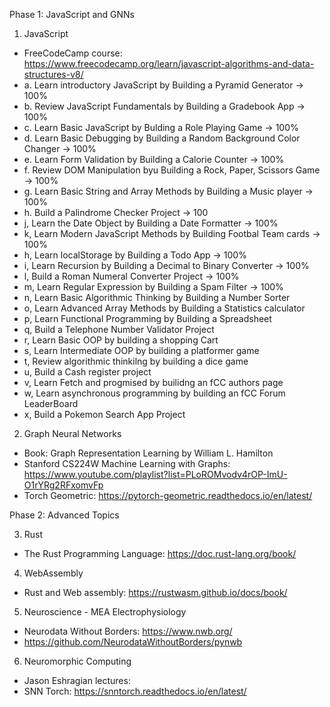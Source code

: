 Phase 1: JavaScript and GNNs

1. JavaScript
- FreeCodeCamp course: https://www.freecodecamp.org/learn/javascript-algorithms-and-data-structures-v8/
- a. Learn introductory JavaScript by Building a Pyramid Generator -> 100%
- b. Review JavaScript Fundamentals by Building a Gradebook App -> 100%
- c. Learn Basic JavaScript by Bulding a Role Playing Game -> 100%
- d. Learn Basic Debugging by Building a Random Background Color Changer -> 100%
- e. Learn Form Validation by Building a Calorie Counter -> 100%
- f. Review DOM Manipulation byu Building a Rock, Paper, Scissors Game -> 100%
- g. Learn Basic String and Array Methods by Building a Music player -> 100%
- h. Build a Palindrome Checker Project -> 100
- j, Learn the Date Object by Building a Date Formatter -> 100%
- k, Learn Modern JavaScript Methods by Building Footbal Team cards -> 100%
- h, Learn localStorage by Building a Todo App -> 100%
- i, Learn Recursion by Building a Decimal to Binary Converter -> 100%
- l, Build a Roman Numeral Converter Project -> 100%
- m, Learn Regular Expression by Building a Spam Filter -> 100%
- n, Learn Basic Algorithmic Thinking by Building a Number Sorter
- o, Learn Advanced Array Methods by Building a Statistics calculator
- p, Learn Functional Programming by Building a Spreadsheet
- q, Build a Telephone Number Validator Project
- r, Learn Basic OOP by building a shopping Cart
- s, Learn Intermediate OOP by building a platformer game
- t, Review algorithmic thinkilng by building a dice game
- u, Build a Cash register project
- v, Learn Fetch and progmised by builidng an fCC authors page
- w, Learn asynchronous programming by building an fCC Forum LeaderBoard
- x, Build a Pokemon Search App Project

2. Graph Neural Networks
- Book: Graph Representation Learning by William L. Hamilton
- Stanford CS224W Machine Learning with Graphs: https://www.youtube.com/playlist?list=PLoROMvodv4rOP-ImU-O1rYRg2RFxomvFp
- Torch Geometric: https://pytorch-geometric.readthedocs.io/en/latest/

Phase 2: Advanced Topics

3.  Rust
- The Rust Programming Language: https://doc.rust-lang.org/book/

4. WebAssembly
- Rust and Web assembly: https://rustwasm.github.io/docs/book/

5. Neuroscience - MEA Electrophysiology
- Neurodata Without Borders: https://www.nwb.org/
- https://github.com/NeurodataWithoutBorders/pynwb

6. Neuromorphic Computing
- Jason Eshragian lectures: 
- SNN Torch: https://snntorch.readthedocs.io/en/latest/

